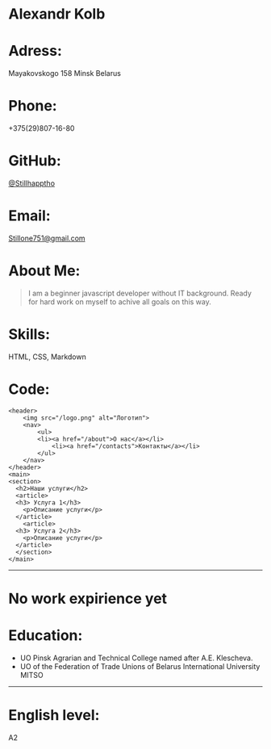 # Alexandr Kolb

# Adress:

Mayakovskogo 158
Minsk
Belarus

# Phone: 
+375(29)807-16-80

# GitHub:
[@Stillhapptho](https://github.com/Stillhapptho)

# Email:
Stillone751@gmail.com

# About Me:
>I am a beginner javascript developer without IT background. Ready for hard work on myself to achive all goals on this way.

# Skills: 
HTML, CSS, Markdown


# Code:
```
<header>
    <img src="/logo.png" alt="Логотип">
    <nav> 
        <ul>
        <li><a href="/about">О нас</a></li>
            <li><a href="/contacts">Контакты</a></li>
        </ul>
    </nav>
</header>
<main>
<section>
  <h2>Наши услуги</h2>
  <article>
  <h3> Услуга 1</h3>
    <p>Описание услуги</p>
  </article>
    <article>
  <h3> Услуга 2</h3>
    <p>Описание услуги</p>
  </article>
  </section>
</main>
```
---
# No work expirience yet

# Education:
 - UO Pinsk Agrarian and Technical College named after A.E. Klescheva.
 - UO of the Federation of Trade Unions of Belarus International University MITSO
---
# English level: 
   A2